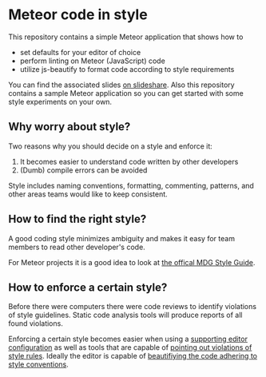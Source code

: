 # Meteor code in style

This repository contains a simple Meteor application that shows how to

* set defaults for your editor of choice
* perform linting on Meteor (JavaScript) code
* utilize js-beautify to format code according to style requirements

You can find the associated slides [on slideshare](http://de.slideshare.net/stephanhochhaus/writing-meteor-code-with-style). Also this repository contains a sample Meteor application so you can get started with some style experiments on your own.

## Why worry about style?

Two reasons why you should decide on a style and enforce it:

1. It becomes easier to understand code written by other developers
1. (Dumb) compile errors can be avoided

Style includes naming conventions, formatting, commenting, patterns, and other areas teams would like to keep consistent.

## How to find the right style?

A good coding style minimizes ambiguity and makes it easy for team members to read other developer's code.

For Meteor projects it is a good idea to look at [the offical MDG Style Guide](https://github.com/meteor/meteor/wiki/Meteor-Style-Guide).

## How to enforce a certain style?

Before there were computers there were code reviews to identify violations of style guidelines. Static code analysis tools will produce reports of all found violations.

Enforcing a certain style becomes easier when using a [supporting editor configuration](Editing.md) as well as tools that are capable of [pointing out violations of style rules](Linting.md). Ideally the editor is capable of [beautifiying the code adhering to style conventions](Beautification.md).

